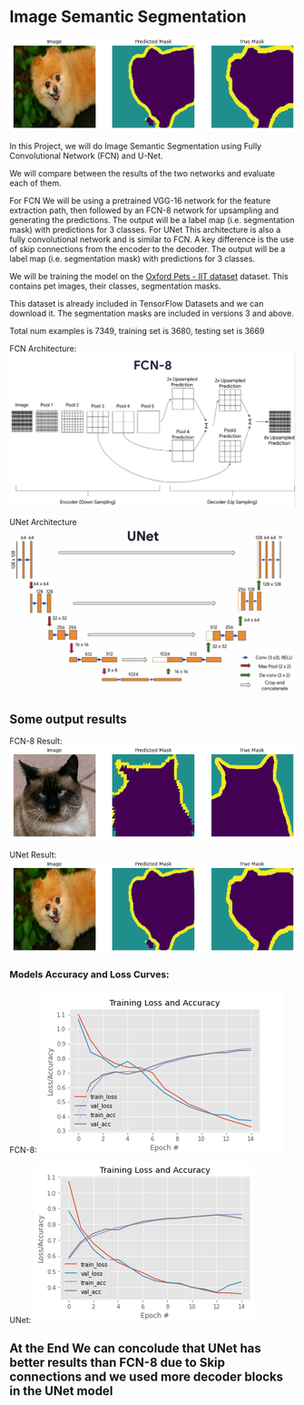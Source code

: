 # **Image Semantic Segmentation**


![p](https://github.com/MarwanMohamed95/Image-Semantic-Segmentation/blob/main/UNet%20output.png?raw=true)

In this Project, we will do Image Semantic Segmentation using Fully Convolutional Network (FCN) and U-Net.

We will compare between the results of the two networks and evaluate each of them.

For FCN We will be using a pretrained VGG-16 network for the feature extraction path, then followed by an FCN-8 network for upsampling and generating the predictions. The output will be a label map (i.e. segmentation mask) with predictions for 3 classes.
For UNet This architecture is also a fully convolutional network and is similar to FCN. A key difference is the use of skip connections from the encoder to the decoder. The output will be a label map (i.e. segmentation mask) with predictions for 3 classes.

We will be training the model on the [Oxford Pets - IIT dataset](https://www.robots.ox.ac.uk/~vgg/data/pets/) dataset. This contains pet images, their classes, segmentation masks.

This dataset is already included in TensorFlow Datasets and we can download it. 
The segmentation masks are included in versions 3 and above.

Total num examples is 7349, training set is  3680, testing set is 3669

FCN Architecture:
![fcn](https://github.com/MarwanMohamed95/Image-Semantic-Segmentation/blob/main/FCN-8.png?raw=true)

UNet Architecture
![unet](https://github.com/MarwanMohamed95/Image-Semantic-Segmentation/blob/main/UNet.png?raw=true)


## Some output results
FCN-8 Result:
![fcn](https://github.com/MarwanMohamed95/Image-Semantic-Segmentation/blob/main/FCN_output.png?raw=true)

UNet Result:
![unet](https://github.com/MarwanMohamed95/Image-Semantic-Segmentation/blob/main/UNet%20output.png?raw=true)

### Models Accuracy and Loss Curves:

FCN-8:
![fcn](https://github.com/MarwanMohamed95/Image-Semantic-Segmentation/blob/main/plot_FCN.png?raw=true)


UNet:
![unet](https://github.com/MarwanMohamed95/Image-Semantic-Segmentation/blob/main/plot_UNet.png?raw=true)


## **At the End We can concolude that UNet has better results than FCN-8 due to Skip connections and we used more decoder blocks in the UNet model**
